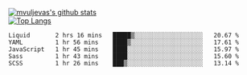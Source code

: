 [![mvuljevas's github stats](https://github-readme-stats.vercel.app/api?username=mvuljevas&show_icons=true&theme=dracula)](https://www.mvuljevas.com)
<br>
[![Top Langs](https://github-readme-stats.vercel.app/api/top-langs/?username=mvuljevas&theme=dracula)](https://www.mvuljevas.com)

<!--START_SECTION:waka-->
```text
Liquid       2 hrs 16 mins   █████▒░░░░░░░░░░░░░░░░░░░   20.67 % 
YAML         1 hr 56 mins    ████▒░░░░░░░░░░░░░░░░░░░░   17.61 % 
JavaScript   1 hr 45 mins    ████░░░░░░░░░░░░░░░░░░░░░   15.97 % 
Sass         1 hr 43 mins    ████░░░░░░░░░░░░░░░░░░░░░   15.60 % 
SCSS         1 hr 26 mins    ███▒░░░░░░░░░░░░░░░░░░░░░   13.14 % 
```
<!--END_SECTION:waka-->
